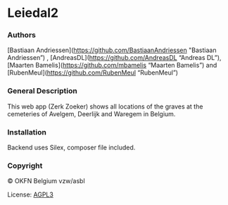 Leiedal2
========

### Authors
[Bastiaan Andriessen](https://github.com/BastiaanAndriessen "Bastiaan Andriessen”) ,
[AndreasDL](https://github.com/AndreasDL “Andreas DL”),
[Maarten Bamelis](https://github.com/mbamelis “Maarten Bamelis”) and
[RubenMeul](https://github.com/RubenMeul “RubenMeul”)

### General Description
This web app (Zerk Zoeker) shows all locations of the graves at the cemeteries of Avelgem, Deerlijk and Waregem in Belgium.

### Installation
Backend uses Silex, composer file included.

### Copyright
© OKFN Belgium vzw/asbl

License: [AGPL3](http://www.gnu.org/licenses/agpl-3.0.html "AGPL3")
